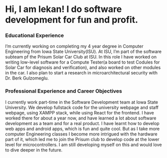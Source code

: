 # Hi, **I am lekan!** I do software development for fun and profit.

### Educational Experience 
I’m currently working on completing my 4 year degree in Computer Engineering from Iowa State University(ISU). At ISU, I’m part of the software subteam pf the Prisum Solar Car Club at ISU. In this role I have worked on writing low-level software for a Compute Tester(a board to test Codules for Solar Car for diagnosis and verification), and also worked on other modules in the car. I also plan to start a research in microarchitectural security with Dr. Berk Gulzomeglu.

### Professional Experience and Career Objectives
I currently work part-time in the Software Development team at Iowa State University. We develop fullstack code for the university webpage and staff webpage, using XAMPP stack, while using React for the frontend. I have worked there for about a year now, and have learned a lot about software development as a team and for a real product. 
I have learnt how to develop web apps and android apps, which is fun and quite cool. But as I take more computer Engineering classes I become more intrigued with the hardware part of it, which led me to join the Prisum club to develop code at the lower level for microcontrollers. I am still developing myself on this and would love to dive deeper in the future. 

